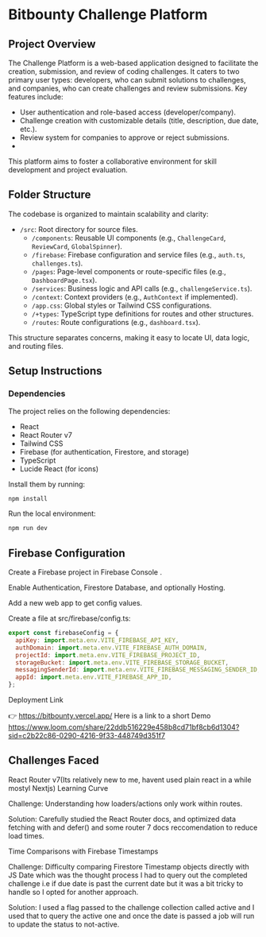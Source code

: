 # Bitbounty Challenge Platform

## Project Overview
The Challenge Platform is a web-based application designed to facilitate the creation, submission, and review of coding challenges. It caters to two primary user types: developers, who can submit solutions to challenges, and companies, who can create challenges and review submissions. Key features include:
- User authentication and role-based access (developer/company).
- Challenge creation with customizable details (title, description, due date, etc.).
- Review system for companies to approve or reject submissions.
- 

This platform aims to foster a collaborative environment for skill development and project evaluation.

## Folder Structure
The codebase is organized to maintain scalability and clarity:

- `/src`: Root directory for source files.
  - `/components`: Reusable UI components (e.g., `ChallengeCard`, `ReviewCard`, `GlobalSpinner`).
  - `/firebase`: Firebase configuration and service files (e.g., `auth.ts`, `challenges.ts`).
  - `/pages`: Page-level components or route-specific files (e.g., `DashboardPage.tsx`).
  - `/services`: Business logic and API calls (e.g., `challengeService.ts`).
  - `/context`: Context providers (e.g., `AuthContext` if implemented).
  - `/app.css`: Global styles or Tailwind CSS configurations.
  - `/+types`: TypeScript type definitions for routes and other structures.
  - `/routes`: Route configurations (e.g., `dashboard.tsx`).

This structure separates concerns, making it easy to locate UI, data logic, and routing files.

## Setup Instructions

### Dependencies
The project relies on the following dependencies:
- React
- React Router v7
- Tailwind CSS
- Firebase (for authentication, Firestore, and storage)
- TypeScript
- Lucide React (for icons)

Install them by running:
```bash
npm install
```
Run the local environment:
```bash
npm run dev
```
## Firebase Configuration

Create a Firebase project in Firebase Console
.

Enable Authentication, Firestore Database, and optionally Hosting.

Add a new web app to get config values.

Create a file at src/firebase/config.ts:
```javascript
export const firebaseConfig = {
  apiKey: import.meta.env.VITE_FIREBASE_API_KEY,
  authDomain: import.meta.env.VITE_FIREBASE_AUTH_DOMAIN,
  projectId: import.meta.env.VITE_FIREBASE_PROJECT_ID,
  storageBucket: import.meta.env.VITE_FIREBASE_STORAGE_BUCKET,
  messagingSenderId: import.meta.env.VITE_FIREBASE_MESSAGING_SENDER_ID,
  appId: import.meta.env.VITE_FIREBASE_APP_ID,
};
```
Deployment Link

👉 https://bitbounty.vercel.app/
Here is a link to a short Demo https://www.loom.com/share/22ddb516229e458b8cd71bf8cb6d1304?sid=c2b22c86-0290-4216-9f33-448749d351f7

## Challenges Faced

React Router v7(Its relatively new to me, havent used plain react in a while mostyl Nextjs) Learning Curve

Challenge: Understanding how loaders/actions only work within routes.

Solution: Carefully studied the React Router docs, and optimized data fetching with  and defer() and some router 7 docs reccomendation to reduce load times.

Time Comparisons with Firebase Timestamps

Challenge: Difficulty comparing Firestore Timestamp objects directly with JS Date which was the thought process I had to query out the completed challenge i.e if due date is past the current date but it was a bit tricky to handle so I opted for another approach.

Solution: I used a flag passed to the challenge collection called active and I used that to query the active one and once the date is passed a job will run to update the status to not-active.

